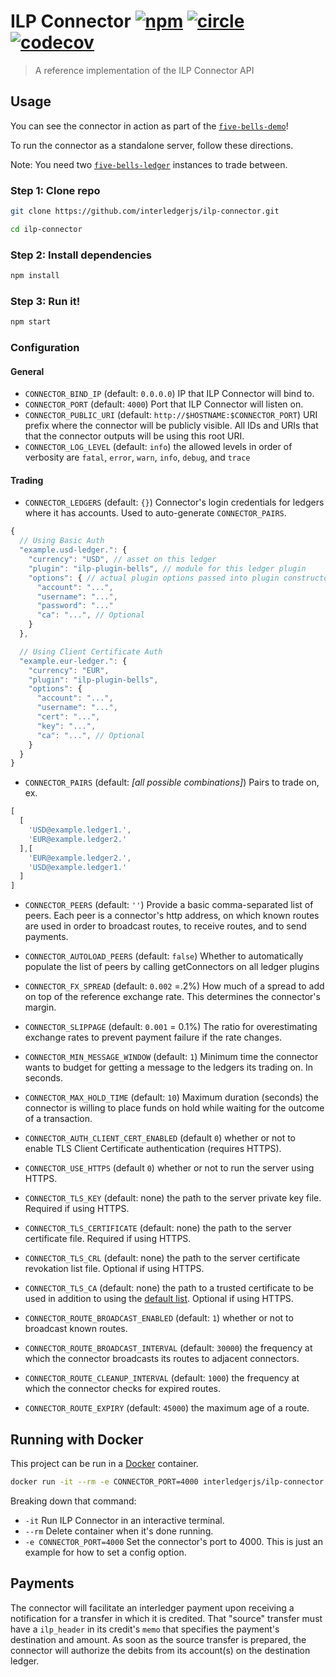 # ILP Connector [![npm][npm-image]][npm-url] [![circle][circle-image]][circle-url] [![codecov][codecov-image]][codecov-url]

[npm-image]: https://img.shields.io/npm/v/ilp-connector.svg?style=flat
[npm-url]: https://npmjs.org/package/ilp-connector
[circle-image]: https://circleci.com/gh/interledgerjs/ilp-connector.svg?style=shield
[circle-url]: https://circleci.com/gh/interledgerjs/ilp-connector
[codecov-image]: https://codecov.io/gh/interledgerjs/ilp-connector/branch/master/graph/badge.svg
[codecov-url]: https://codecov.io/gh/interledgerjs/ilp-connector

> A reference implementation of the ILP Connector API

## Usage

You can see the connector in action as part of the [`five-bells-demo`](https://github.com/interledger/five-bells-demo)!

To run the connector as a standalone server, follow these directions.

Note: You need two [`five-bells-ledger`](https://github.com/interledger/five-bells-ledger) instances to trade between.

### Step 1: Clone repo

``` sh
git clone https://github.com/interledgerjs/ilp-connector.git

cd ilp-connector
```
### Step 2: Install dependencies

``` sh
npm install
```

### Step 3: Run it!

``` sh
npm start
```

### Configuration

#### General

* `CONNECTOR_BIND_IP` (default: `0.0.0.0`) IP that ILP Connector will bind to.
* `CONNECTOR_PORT` (default: `4000`) Port that ILP Connector will listen on.
* `CONNECTOR_PUBLIC_URI` (default: `http://$HOSTNAME:$CONNECTOR_PORT`) URI prefix where the connector will be publicly visible. All IDs and URIs that that the connector outputs will be using this root URI.
* `CONNECTOR_LOG_LEVEL` (default: `info`) the allowed levels in order of verbosity are `fatal`, `error`, `warn`, `info`, `debug`, and `trace`

#### Trading

* `CONNECTOR_LEDGERS` (default: `{}`) Connector's login credentials for ledgers where it has accounts. Used to auto-generate `CONNECTOR_PAIRS`.
```js
{
  // Using Basic Auth
  "example.usd-ledger.": {
    "currency": "USD", // asset on this ledger
    "plugin": "ilp-plugin-bells", // module for this ledger plugin
    "options": { // actual plugin options passed into plugin constructor
      "account": "...",
      "username": "...",
      "password": "..."
      "ca": "...", // Optional
    }
  },

  // Using Client Certificate Auth
  "example.eur-ledger.": {
    "currency": "EUR",
    "plugin": "ilp-plugin-bells",
    "options": {
      "account": "...",
      "username": "...",
      "cert": "...",
      "key": "...",
      "ca": "...", // Optional
    }
  }
}
```
* `CONNECTOR_PAIRS` (default: *[all possible combinations]*) Pairs to trade on, ex.
```js
[
  [
    'USD@example.ledger1.',
    'EUR@example.ledger2.'
  ],[
    'EUR@example.ledger2.',
    'USD@example.ledger1.'
  ]
]
```

* `CONNECTOR_PEERS` (default: `''`) Provide a basic comma-separated list of peers. Each peer is a connector's http address, on which known routes are used in order to broadcast routes, to receive routes, and to send payments.
* `CONNECTOR_AUTOLOAD_PEERS` (default: `false`) Whether to automatically populate the list of peers by calling getConnectors on all ledger plugins

* `CONNECTOR_FX_SPREAD` (default: `0.002` =.2%) How much of a spread to add on top of the reference exchange rate. This determines the connector's margin.
* `CONNECTOR_SLIPPAGE` (default: `0.001` = 0.1%) The ratio for overestimating exchange rates to prevent payment failure if the rate changes.
* `CONNECTOR_MIN_MESSAGE_WINDOW` (default: `1`) Minimum time the connector wants to budget for getting a message to the ledgers its trading on. In seconds.
* `CONNECTOR_MAX_HOLD_TIME` (default: `10`) Maximum duration (seconds) the connector is willing to place funds on hold while waiting for the outcome of a transaction.
* `CONNECTOR_AUTH_CLIENT_CERT_ENABLED` (default `0`) whether or not to enable TLS Client Certificate authentication (requires HTTPS).
* `CONNECTOR_USE_HTTPS` (default `0`) whether or not to run the server using HTTPS.
* `CONNECTOR_TLS_KEY` (default: none) the path to the server private key file. Required if using HTTPS.
* `CONNECTOR_TLS_CERTIFICATE` (default: none) the path to the server certificate file. Required if using HTTPS.
* `CONNECTOR_TLS_CRL` (default: none) the path to the server certificate revokation list file. Optional if using HTTPS.
* `CONNECTOR_TLS_CA` (default: none) the path to a trusted certificate to be used in addition to using the [default list](https://github.com/nodejs/node/blob/v4.3.0/src/node_root_certs.h). Optional if using HTTPS.
* `CONNECTOR_ROUTE_BROADCAST_ENABLED` (default: `1`) whether or not to broadcast known routes.
* `CONNECTOR_ROUTE_BROADCAST_INTERVAL` (default: `30000`) the frequency at which the connector broadcasts its routes to adjacent connectors.
* `CONNECTOR_ROUTE_CLEANUP_INTERVAL` (default: `1000`) the frequency at which the connector checks for expired routes.
* `CONNECTOR_ROUTE_EXPIRY` (default: `45000`) the maximum age of a route.

## Running with Docker

This project can be run in a [Docker](https://www.docker.com/) container.


``` sh
docker run -it --rm -e CONNECTOR_PORT=4000 interledgerjs/ilp-connector
```

Breaking down that command:

* `-it` Run ILP Connector in an interactive terminal.
* `--rm` Delete container when it's done running.
* `-e CONNECTOR_PORT=4000` Set the connector's port to 4000. This is just an example for how to set a config option.

## Payments

The connector will facilitate an interledger payment upon receiving a notification for a transfer in which it is credited. That "source" transfer must have a `ilp_header` in its credit's `memo` that specifies the payment's destination and amount.
As soon as the source transfer is prepared, the connector will authorize the debits from its account(s) on the destination ledger.
